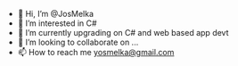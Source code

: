 - 👋 Hi, I’m @JosMelka
- 👀 I’m interested in C#
- 🌱 I’m currently upgrading on C# and web based app devt
- 💞️ I’m looking to collaborate on ...
- 📫 How to reach me yosmelka@gmail.com

<!---
JosMelka/JosMelka is a ✨ special ✨ repository because its `README.md` (this file) appears on your GitHub profile.
You can click the Preview link to take a look at your changes.
--->
